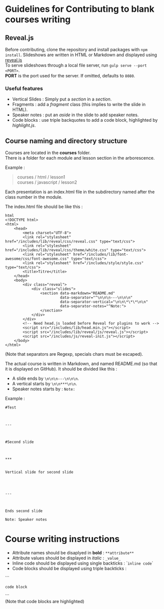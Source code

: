 # Guidelines for Contributing to blank courses writing

## Reveal.js
Before contributing, clone the repository and install packages with `npm install`.
Slideshows are written in HTML or Markdown and displayed using [reveal.js](http://lab.hakim.se/reveal-js/#/)  
To serve slideshows through a local file server, run `gulp serve --port <PORT>`.  
**PORT** is the port used for the server. If omitted, defaults to `8080`.

### Useful features
- Vertical Slides : Simply put a _section_ in a _section_.
- Fragments : add a _fragment_ class (this implies to write the slide in HTML).
- Speaker notes : put an _aside_ in the slide to add speaker notes.
- Code blocks : use triple backquotes to add a code block, highlighted by _highlight.js_.

## Course naming and directory structure

Courses are located in the **courses** folder.  
There is a folder for each module and lesson section in the arborescence.  

Example :
> courses / html / lesson1  
> courses / javascript / lesson2

Each presentation is an index.html file in the subdirectory named after the class number in the module.

The index.html file should be like this :

```
html
<!DOCTYPE html>
<html>
    <head>
        <meta charset="UTF-8">
        <link rel="stylesheet" href="/includes/lib/reveal/css/reveal.css" type="text/css">
        <link rel="stylesheet" href="/includes/lib/reveal/css/theme/white.css" type="text/css">
        <link rel="stylesheet" href="/includes/lib/font-awesome/css/font-awesome.css" type="text/css">
        <link rel="stylesheet" href="/includes/style/style.css" type="text/css">
        <title>Titre</title>
    </head>
    <body>
        <div class="reveal">
            <div class="slides">
                <section data-markdown="README.md"
                         data-separator="^\n\n\n---\n\n\n"
                         data-separator-vertical="\n\n\*\*\*\n\n"
                         data-separator-notes="^Note:">
                </section>
            </div>
        </div>
        <!-- Need head.js loaded before Reveal for plugins to work -->
        <script src="/includes/lib/head.min.js"></script>
        <script src="/includes/lib/reveal/js/reveal.js"></script>
        <script src="/includes/js/reveal-init.js"></script>
    </body>
</html>
```
(Note that separators are Regexp, specials chars must be escaped).  

The actual course is written in Markdown, and named README.md (so that it is displayed on GitHub).
It should be divided like this :

* A slide ends by `\n\n\n---\n\n\n`.
* A vertical starts by `\n\n***\n\n`.
* Speaker notes starts by : `Note:`

Example :

```
#Test



---



#Second slide



***


Vertical slide for second slide




---



Ends second slide

Note: Speaker notes
```

# Course writing instructions

- Attribute names should be disaplyed in **bold** : `**attribute**`
- Attribute values should be displayed in _italic_ : `_value_`
- Inline code should be displayed using single backticks : \``inline code`\`
- Code blocks should be displayed using triple backticks :

\`\`\`
```
code block
```  
\`\`\`  
(Note that code blocks are highlighted)
